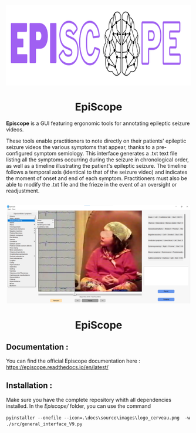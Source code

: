 <!-- PROJECT LOGO -->
<br />
<div align="center">
  <img src="./docs/source/images/Logo_final.png" alt="Logo" width="1000" height="220">
  <h1 align="center">EpiScope</h1>
</div>


**Episcope** is a GUI featuring ergonomic tools for annotating epileptic seizure videos. 

These tools enable practitioners to note directly on their patients' epileptic seizure videos the various symptoms that appear, thanks to a pre-configured symptom semiology. This interface generates a .txt text file listing all the symptoms occurring during the seizure in chronological order, as well as a timeline illustrating the patient's epileptic seizure. The timeline follows a temporal axis (identical to that of the seizure video) and indicates the moment of onset and end of each symptom. Practitioners must also be able to modify the .txt file and the frieze in the event of an oversight or readjustment.

<br />
<div align="center">
  <img src="./docs/source/images/interface_utilisee2.png" alt="interface" width="500" height="268">
  <h1 align="center">EpiScope</h1>
</div>

**Documentation :** 
-----------------
  You can find the official Episcope documentation here : https://episcope.readthedocs.io/en/latest/

**Installation :**
----------------
Make sure you have the complete repository whith all dependencies installed.
In the *Episcope/* folder, you can use the command 

`pyinstaller --onefile --icon=.\docs\source\images\logo_cerveau.png  -w ./src/general_interface_V9.py`
